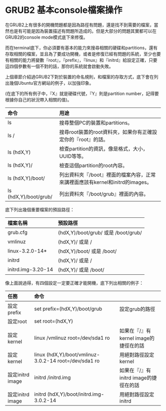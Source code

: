 # GRUB2 基本console檔案操作

在GRUB2上有很多的開機問題都是因為路徑有問題，還是找不到需要的檔案，當然也是有可能是因為裝置描述有問題所造成的。但是大部分的問題其實都可以在GRUB2的console mode模式底下來修復。

而在terminal底下，你必須要有基本的能力來搜尋相關的硬碟和partitions，還有存取相關的檔案，並且為了要成功開機，或者是修復已經有問題的系統，至少也要有相關的能力將變數『root』，『prefix』，『linux』和『initrd』給設定正確，只要這四個參數有一個不對的話，那你的系統就會啟動失敗。

上個章節介紹過GRUB2下對於裝置的命名規則，和檔案的存取方式，底下會在列出幾個Ubuntu官方網站的例子，以加強印象。

(在底下的所有例子中，『X』就是硬碟代號，『Y』則是partition number，記得要根據你自己的狀況帶入相關的值)。

|命令|用途|
|:--|:--|
|ls|搜尋整個PC的裝置和partitions。|
|ls /|搜尋root裝置的root資料夾，如果你有正確設定你的『root』的話。|
|ls (hdX,Y)|檢查partition的資訊，像是格式，大小，UUID等等。|
|ls (hdX,Y)/|檢查這個partition的root內容。|
|ls (hdX,Y)/boot/|列出資料夾『/boot』裡面的檔案內容，正常來講裡面應該有kernel和initrd的images。|
|ls (hdX,Y)/boot/grub/|列出資料夾『/boot/grub』裡面的內容。|

底下列出幾個重要檔案的預設路徑：

|檔案名稱|預設路徑|
|:--|:--|
|grub.cfg|(hdX,Y)/boot/grub/ 或是 /boot/grub/|
|vmlinuz|(hdX,Y)/ 或是 /|
|linux-3.2.0-14*|(hdX,Y)/boot/ 或是 /boot/|
|initrd|(hdX,Y)/ 或是 /|
|initrd.img-3.20-14|(hdX,Y)/ 或是 /boot/|

像上面說過得，有四個設定一定要正確才能開機，底下列出相關的例子：

|任務|命令||
|:--|:--|:--|
|設定prefix|set prefix=(hdX,Y)/boot/grub|設定grub的路徑|
|設定root|set root=(hdX,Y)||
|設定kernel|linux /vmlinuz root=/dev/sda1 ro|如果在『/』有kernel image的捷徑在的話|
|設定kernel|linux (hdX,Y)/boot/vmlinuz-3.0.2-14 root=/dev/sda1 ro|用絕對路徑設定kernel|
|設定initrd image|initrd /initrd.img|如果在『/』有initrd image的捷徑在的話|
|設定initrd image|initrd (hdX,Y)/boot/initrd.img-3.0.2-14|用絕對路徑設定initrd|